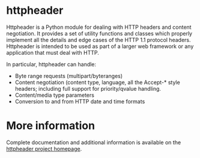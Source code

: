 <!-- -*- coding: utf-8 -*-
****
****   This file is in Markdown format. It is primarily used to
****   display a top-level project page in the Github repository.
****
****   For a more detailed README, see the "README.txt" file.
****
-->
httpheader
==========

Httpheader is a Python module for dealing with HTTP headers and
content negotiation.  It provides a set of utility functions and
classes which properly implement all the details and edge cases of the
HTTP 1.1 protocol headers.  Httpheader is intended to be used as part
of a larger web framework or any application that must deal with HTTP.

In particular, httpheader can handle:

  * Byte range requests (multipart/byteranges)
  * Content negotiation (content type, language, all the Accept-* style headers; including full support for priority/qvalue handling.
  * Content/media type parameters
  * Conversion to and from HTTP date and time formats

More information
================
Complete documentation and additional information is available on the
[httpheader project homepage](http://deron.meranda.us/python/httpheader/).
